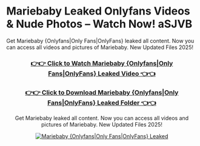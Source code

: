# Mariebaby Leaked Onlyfans Videos & Nude Photos – Watch Now! aSJVB

Get Mariebaby {Onlyfans|Only Fans|OnlyFans} leaked all content. Now you can access all videos and pictures of Mariebaby. New Updated Files 2025!  
<div align="center">
  
### [👉👉 Click to Watch Mariebaby {Onlyfans|Only Fans|OnlyFans} Leaked Video 👈👈](https://links2leaks.com/mariebaby)  
### [👉👉 Click to Download Mariebaby {Onlyfans|Only Fans|OnlyFans} Leaked Folder 👈👈](https://links2leaks.com/mariebaby)  

Get Mariebaby leaked all content. Now you can access all videos and pictures of Mariebaby. New Updated Files 2025!  

[![Mariebaby {Onlyfans|Only Fans|OnlyFans} Leaked](https://i.ibb.co/93hzkbrt/l2l.gif)](https://links2leaks.com/mariebaby)  

</div>
